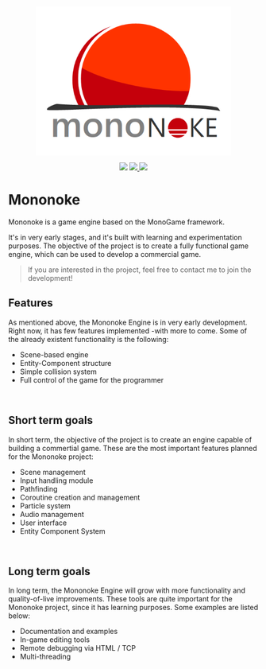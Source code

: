 <p align="center">
  <img src="./mononoke-logo.png" align="center" height="300"/>
</p>

<p align="center">
  <img src="https://img.shields.io/github/license/pacojq/Mononoke.svg?color=%23e03d14" />
  <a href="https://travis-ci.org/pacojq/Mononoke"> <img src="https://travis-ci.org/pacojq/Mononoke.svg?branch=master" /> </a>
  <img src="https://img.shields.io/badge/version-0.0.1-orange.svg" />
</p>

# Mononoke

Mononoke is a game engine based on the MonoGame framework.

It's in very early stages, and it's built with learning and experimentation purposes. The objective of the project is to create a fully functional game engine, which can be used to develop a commercial game.

> If you are interested in the project, feel free to contact me to join the development!

## Features

As mentioned above, the Mononoke Engine is in very early development. Right now, it has few features implemented -with more to come. Some of the already existent functionality is the following:

- Scene-based engine
- Entity-Component structure
- Simple collision system
- Full control of the game for the programmer

<br>

## Short term goals

In short term, the objective of the project is to create an engine capable of building a commertial game. These are the most important  features planned for the Mononoke project:

- Scene management
- Input handling module
- Pathfinding
- Coroutine creation and management
- Particle system
- Audio management
- User interface
- Entity Component System

<br>

## Long term goals

In long term, the Mononoke Engine will grow with more functionality and quality-of-live improvements. These tools are quite important for the Mononoke project, since it has learning purposes. Some examples are listed below:

- Documentation and examples
- In-game editing tools
- Remote debugging via HTML / TCP
- Multi-threading
  
